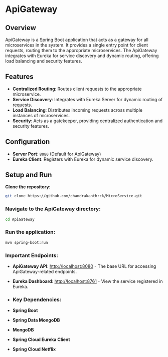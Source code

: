 # ApiGateway

## Overview
ApiGateway is a Spring Boot application that acts as a gateway for all microservices in the system. It provides a single entry point for client requests, routing them to the appropriate microservices. The ApiGateway integrates with Eureka for service discovery and dynamic routing, offering load balancing and security features.

## Features
- **Centralized Routing**: Routes client requests to the appropriate microservice.
- **Service Discovery**: Integrates with Eureka Server for dynamic routing of requests.
- **Load Balancing**: Distributes incoming requests across multiple instances of microservices.
- **Security**: Acts as a gatekeeper, providing centralized authentication and security features.

## Configuration
- **Server Port**: `8080` (Default for ApiGateway)
- **Eureka Client**: Registers with Eureka for dynamic service discovery.

## Setup and Run

**Clone the repository**:
```bash
git clone https://github.com/chandrakanthrck/MicroService.git
```
### Navigate to the ApiGateway directory:

```bash
cd ApiGateway
```
### Run the application:

```bash
mvn spring-boot:run
```


### Important Endpoints:
- **ApiGateway API**: [http://localhost:8080](http://localhost:8080) - The base URL for accessing ApiGateway-related endpoints.
- **Eureka Dashboard**: [http://localhost:8761](http://localhost:8761) - View the service registered in Eureka.

- ### Key Dependencies:
- **Spring Boot**
- **Spring Data MongoDB**
- **MongoDB**
- **Spring Cloud Eureka Client**
- **Spring Cloud Netflix**
